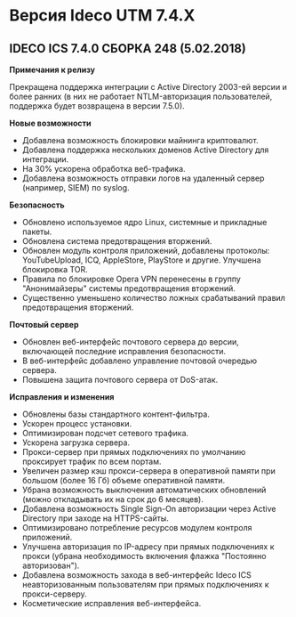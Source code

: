 # Версия Ideco UTM 7.4.X

## **IDECO ICS 7.4.0 СБОРКА 248 \(5.02.2018\)**

**Примечания к релизу**

Прекращена поддержка интеграции с Active Directory 2003-ей версии и более ранних \(в них не работает NTLM-авторизация пользователей, поддержка будет возвращена в версии 7.5.0\).

**Новые возможности**

* Добавлена возможность блокировки майнинга криптовалют.
* Добавлена поддержка нескольких доменов Active Directory для интеграции.
* На 30% ускорена обработка веб-трафика.
* Добавлена возможность отправки логов на удаленный сервер \(например, SIEM\) по syslog.

**Безопасность**

* Обновлено используемое ядро Linux, системные и прикладные пакеты.
* Обновлена система предотвращения вторжений.
* Обновлен модуль контроля приложений, добавлены протоколы: YouTubeUpload, ICQ, AppleStore, PlayStore и другие. Улучшена блокировка TOR.
* Правила по блокировке Opera VPN перенесены в группу "Анонимайзеры" системы предотвращения вторжений.
* Существенно уменьшено количество ложных срабатываний правил предотвращения вторжений.

**Почтовый сервер**

* Обновлен веб-интерфейс почтового сервера до версии, включающей последние исправления безопасности.
* В веб-интерфейс добавлено управление почтовой очередью сервера.
* Повышена защита почтового сервера от DoS-атак.

**Исправления и изменения**

* Обновлены базы стандартного контент-фильтра.
* Ускорен процесс установки.
* Оптимизирован подсчет сетевого трафика.
* Ускорена загрузка сервера.
* Прокси-сервер при прямых подключениях по умолчанию проксирует трафик по всем портам.
* Увеличен размер кэш прокси-сервера в оперативной памяти при большом \(более 16 Гб\) объеме оперативной памяти.
* Убрана возможность выключения автоматических обновлений \(можно откладывать их на срок до 6 месяцев\).
* Добавлена возможность Single Sign-On авторизации через Active Directory при заходе на HTTPS-сайты.
* Оптимизировано потребление ресурсов модулем контроля приложений.
* Улучшена авторизация по IP-адресу при прямых подключениях к прокси \(убрана необходимость включения флажка "Постоянно авторизован"\).
* Добавлена возможность захода в веб-интерфейс Ideco ICS неавторизованным пользователям при прямых подключениях к прокси-серверу.
* Косметические исправления веб-интерфейса.

